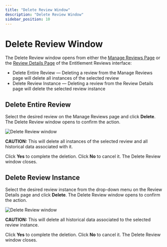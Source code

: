 ```yaml
---
title: "Delete Review Window"
description: "Delete Review Window"
sidebar_position: 10
---
```


# Delete Review Window

The Delete Review window opens from either the
[Manage Reviews Page](/docs/auditor/10.8/accessreviews/entitlementreviews/interface/interface.md#manage-reviews-page) or the
[Review Details Page](/docs/auditor/10.8/accessreviews/entitlementreviews/interface/interface.md#review-details-page) of the Entitlement Reviews interface:

- Delete Entire Review — Deleting a review from the Manage Reviews page will delete all instances of
  the selected review
- Delete Review Instance — Deleting a review from the Review Details page will delete the selected
  review instance

## Delete Entire Review

Select the desired review on the Manage Reviews page and click **Delete**. The Delete Review window
opens to confirm the action.

![Delete Review window](/images/accessinformationcenter/12.0/resourcereviews/window/deletereviewentire.webp)

**CAUTION:** This will delete all instances of the selected review and all historical data
associated with it.

Click **Yes** to complete the deletion. Click **No** to cancel it. The Delete Review window closes.

## Delete Review Instance

Select the desired review instance from the drop-down menu on the Review Details page and click
**Delete**. The Delete Review window opens to confirm the action.

![Delete Review window](/images/accessinformationcenter/12.0/resourcereviews/window/deletereviewinstance.webp)

**CAUTION:** This will delete all historical data associated to the selected review instance.

Click **Yes** to complete the deletion. Click **No** to cancel it. The Delete Review window closes.
